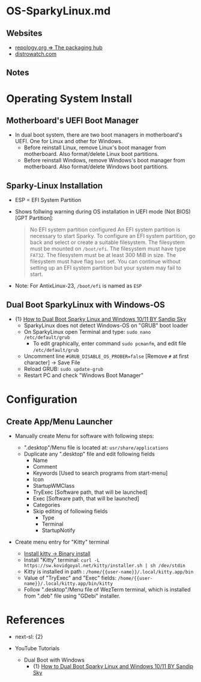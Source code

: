 # OS-SparkyLinux.md

## Websites

* [repology.org => The packaging hub](https://repology.org/)
* [distrowatch.com](https://distrowatch.com/)

## Notes

# Operating System Install

## Motherboard's UEFI Boot Manager

* In dual boot system, there are two boot managers in motherboard's UEFI. One for Linux and other for Windows.
  * Before reinstall Linux, remove Linux's boot manager from motherboard. Also format/delete Linux boot partitions.
  * Before reinstall Windows, remove Windows's boot manager from motherboard. Also format/delete Windows boot partitions.

## Sparky-Linux Installation

* ESP = EFI System Partition
* Shows follwing warning during OS installation in UEFI mode (Not BIOS) [GPT Partition]:
  > No EFI system partition configured
  > An EFI system partition is necessary to start Sparky.
  > To configure an EFI system partition, go back and select or create a suitable filesystem. The filesystem must be mounted on `/boot/efi`. The filesystem must have type `FAT32`. The filesystem must be at least 300 MiB in size. The filesystem must have flag `boot` set.
  > You can continue without setting up an EFI system partition but your system may fail to start.
  
* Note: For AntixLinux-23, `/boot/efi` is named as `ESP`

## Dual Boot SparkyLinux with Windows-OS

* {1} [How to Dual Boot Sparky Linux and Windows 10/11 BY Sandip Sky](https://www.youtube.com/watch?v=HYEU2KB5sTE)
  * SparkyLinux does not detect Windows-OS on "GRUB" boot loader
  * On SparkyLinux open Terminal and type: `sudo nano /etc/default/grub`
    * To edit graphically, enter command `sudo pcmanfm`, and edit file `/etc/default/grub`
  * Uncomment line `#GRUB_DISABLE_OS_PROBER=false` [Remove `#` at first character] -> Save File
  * Reload GRUB: `sudo update-grub`
  * Restart PC and check "Windows Boot Manager"

# Configuration

## Create App/Menu Launcher

* Manually create Menu for software with following steps:
  * ".desktop"/Menu file is located at: `usr/share/applications`
  * Duplicate any ".desktop" file and edit following fields
    * Name
    * Comment
    * Keywords [Used to search programs from start-menu]
    * Icon
    * StartupWMClass
    * TryExec [Software path, that will be launched]
    * Exec [Software path, that will be launched]
    * Categories
    * Skip editing of following fields
      * Type
      * Terminal
      * StartupNotify

* Create menu entry for "Kitty" terminal
  * [Install kitty -> Binary install](https://sw.kovidgoyal.net/kitty/binary/#binary-install)
  * Install "Kitty" terminal: `curl -L https://sw.kovidgoyal.net/kitty/installer.sh | sh /dev/stdin`
  * Kitty is installed in path : `/home/{{user-name}}/.local/kitty.app/bin`
  * Value of "TryExec" and "Exec" fields: `/home/{{user-name}}/.local/kitty.app/bin/kitty`
  * Follow ".desktop"/Menu file of WezTerm terminal, which is installed from ".deb" file using "GDebi" installer.

# References

* next-sl: {2}

* YouTube Tutorials

  * Dual Boot with Windows
    * {1} [How to Dual Boot Sparky Linux and Windows 10/11 BY Sandip Sky](https://www.youtube.com/watch?v=HYEU2KB5sTE)
    